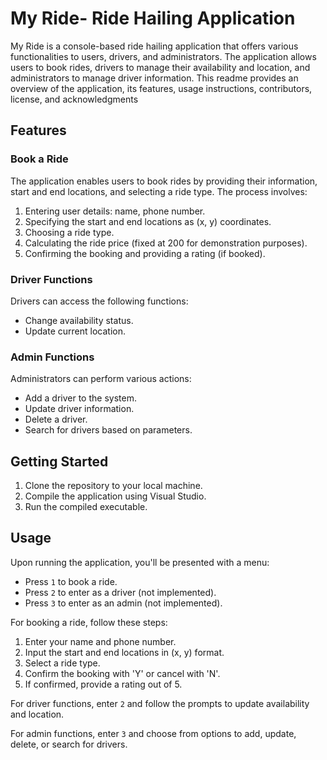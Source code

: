 # My Ride- Ride Hailing Application

My Ride is a console-based ride hailing application that offers various functionalities to users, drivers, and administrators. The application allows users to book rides, drivers to manage their availability and location, and administrators to manage driver information. This readme provides an overview of the application, its features, usage instructions, contributors, license, and acknowledgments

## Features

### Book a Ride

The application enables users to book rides by providing their information, start and end locations, and selecting a ride type. The process involves:

1. Entering user details: name, phone number.
2. Specifying the start and end locations as (x, y) coordinates.
3. Choosing a ride type.
4. Calculating the ride price (fixed at 200 for demonstration purposes).
5. Confirming the booking and providing a rating (if booked).

### Driver Functions

Drivers can access the following functions:

- Change availability status.
- Update current location.

### Admin Functions

Administrators can perform various actions:

- Add a driver to the system.
- Update driver information.
- Delete a driver.
- Search for drivers based on parameters.

## Getting Started

1. Clone the repository to your local machine.
2. Compile the application using Visual Studio.
3. Run the compiled executable.

## Usage

Upon running the application, you'll be presented with a menu:

- Press `1` to book a ride.
- Press `2` to enter as a driver (not implemented).
- Press `3` to enter as an admin (not implemented).

For booking a ride, follow these steps:

1. Enter your name and phone number.
2. Input the start and end locations in (x, y) format.
3. Select a ride type.
4. Confirm the booking with 'Y' or cancel with 'N'.
5. If confirmed, provide a rating out of 5.

For driver functions, enter `2` and follow the prompts to update availability and location.

For admin functions, enter `3` and choose from options to add, update, delete, or search for drivers.
